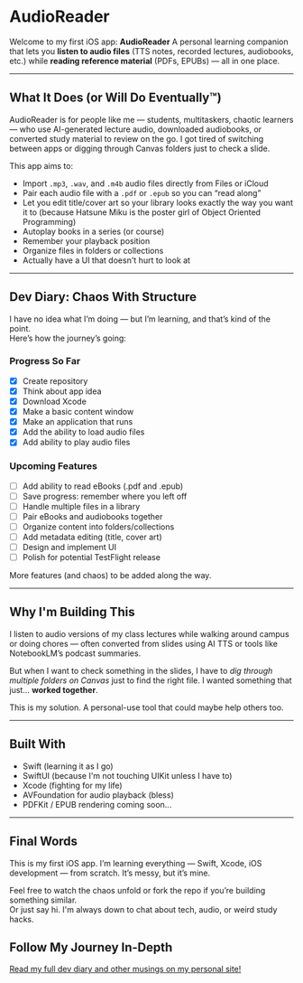 # AudioReader

Welcome to my first iOS app: **AudioReader** 
A personal learning companion that lets you **listen to audio files** (TTS notes, recorded lectures, audiobooks, etc.) while **reading reference material** (PDFs, EPUBs) — all in one place.

---

## What It Does (or Will Do Eventually™)

AudioReader is for people like me — students, multitaskers, chaotic learners — who use AI-generated lecture audio, downloaded audiobooks, or converted study material to review on the go. I got tired of switching between apps or digging through Canvas folders just to check a slide.

This app aims to:
- Import `.mp3`, `.wav`, and `.m4b` audio files directly from Files or iCloud
- Pair each audio file with a `.pdf` or `.epub` so you can “read along”
- Let you edit title/cover art so your library looks exactly the way you want it to (because Hatsune Miku is the poster girl of Object Oriented Programming)
- Autoplay books in a series (or course)
- Remember your playback position
- Organize files in folders or collections
- Actually have a UI that doesn't hurt to look at

---

## Dev Diary: Chaos With Structure

I have no idea what I’m doing — but I’m learning, and that’s kind of the point.  
Here’s how the journey’s going:

### Progress So Far
- [x] Create repository
- [x] Think about app idea
- [x] Download Xcode
- [x] Make a basic content window
- [x] Make an application that runs
- [x] Add the ability to load audio files
- [x] Add ability to play audio files

### Upcoming Features
- [ ] Add ability to read eBooks (.pdf and .epub)
- [ ] Save progress: remember where you left off
- [ ] Handle multiple files in a library
- [ ] Pair eBooks and audiobooks together
- [ ] Organize content into folders/collections
- [ ] Add metadata editing (title, cover art)
- [ ] Design and implement UI
- [ ] Polish for potential TestFlight release

More features (and chaos) to be added along the way.

---

## Why I'm Building This

I listen to audio versions of my class lectures while walking around campus or doing chores — often converted from slides using AI TTS or tools like NotebookLM’s podcast summaries.

But when I want to check something in the slides, I have to *dig through multiple folders on Canvas* just to find the right file. I wanted something that just… **worked together**.

This is my solution. A personal-use tool that could maybe help others too.

---

## Built With
- Swift (learning it as I go)
- SwiftUI (because I'm not touching UIKit unless I have to)
- Xcode (fighting for my life)
- AVFoundation for audio playback (bless)
- PDFKit / EPUB rendering coming soon...

---

## Final Words

This is my first iOS app. I’m learning everything — Swift, Xcode, iOS development — from scratch. It’s messy, but it’s mine.  

Feel free to watch the chaos unfold or fork the repo if you’re building something similar.  
Or just say hi. I'm always down to chat about tech, audio, or weird study hacks.

## Follow My Journey In-Depth
[Read my full dev diary and other musings on my personal site!](https://alexanderlin.com)
